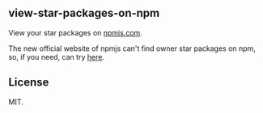 ## view-star-packages-on-npm
View your star packages on [npmjs.com](https://npmjs.com).

The new official website of npmjs can't find owner star packages on npm, so, if you need, can try [here](https://dwqs.github.io/view-star-packages-on-npm/).

## License
MIT.